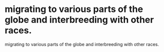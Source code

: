 # migrating to various parts of the globe and interbreeding with other races.

migrating to various parts of the globe and interbreeding with other races.